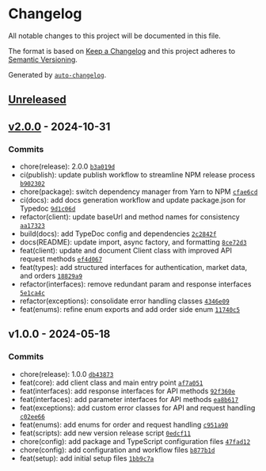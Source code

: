 # Changelog

All notable changes to this project will be documented in this file.

The format is based on [Keep a Changelog](https://keepachangelog.com/en/1.0.0/)
and this project adheres to [Semantic Versioning](https://semver.org/spec/v2.0.0.html).

Generated by [`auto-changelog`](https://github.com/CookPete/auto-changelog).

## [Unreleased](https://github.com/amiwrpremium/ts-bitpin/compare/v2.0.0...HEAD)

## [v2.0.0](https://github.com/amiwrpremium/ts-bitpin/compare/v1.0.0...v2.0.0) - 2024-10-31

### Commits

- chore(release): 2.0.0 [`b3a019d`](https://github.com/amiwrpremium/ts-bitpin/commit/b3a019d9cc35938d864fb9ff2af8fc9e2e82391b)
- ci(publish): update publish workflow to streamline NPM release process [`b902302`](https://github.com/amiwrpremium/ts-bitpin/commit/b9023020fb381c84970e534ad1b53e541b0b4170)
- chore(package): switch dependency manager from Yarn to NPM [`cfae6cd`](https://github.com/amiwrpremium/ts-bitpin/commit/cfae6cda0dd42d790fdce9f3ee88c656df561ef2)
- ci(docs): add docs generation workflow and update package.json for Typedoc [`9d1c06d`](https://github.com/amiwrpremium/ts-bitpin/commit/9d1c06d5226050c9c87340d77ea3dfb362d65fc7)
- refactor(client): update baseUrl and method names for consistency [`aa17323`](https://github.com/amiwrpremium/ts-bitpin/commit/aa173231f338a5e3a28b258d2c427e999d3a596d)
- build(docs): add TypeDoc config and dependencies [`2c2842f`](https://github.com/amiwrpremium/ts-bitpin/commit/2c2842f871049a75af5bf501978fbc7af84a0b80)
- docs(README): update import, async factory, and formatting [`8ce72d3`](https://github.com/amiwrpremium/ts-bitpin/commit/8ce72d3f3302280501abc9f24ae11193f2438475)
- feat(client): update and document Client class with improved API request methods [`ef4d067`](https://github.com/amiwrpremium/ts-bitpin/commit/ef4d06726dab49dff81f3f53c92db67d4577ca65)
- feat(types): add structured interfaces for authentication, market data, and orders [`18829a9`](https://github.com/amiwrpremium/ts-bitpin/commit/18829a9dc03f9f578db2ffdebb8fa53a86a7abd6)
- refactor(interfaces): remove redundant param and response interfaces [`5e1ca4c`](https://github.com/amiwrpremium/ts-bitpin/commit/5e1ca4caac670ca803ebdc1f4bfbb5ce4ad30a19)
- refactor(exceptions): consolidate error handling classes [`4346e09`](https://github.com/amiwrpremium/ts-bitpin/commit/4346e0910dd0a4a5872b69e71a582b6106628ca0)
- feat(enums): refine enum exports and add order side enum [`11740c5`](https://github.com/amiwrpremium/ts-bitpin/commit/11740c5eaeaf3c5d285bb315fcaa862a4e07f1ca)

## v1.0.0 - 2024-05-18

### Commits

- chore(release): 1.0.0 [`db43873`](https://github.com/amiwrpremium/ts-bitpin/commit/db43873226555188f3656d4650210903961ededf)
- feat(core): add client class and main entry point [`af7a051`](https://github.com/amiwrpremium/ts-bitpin/commit/af7a051e75c9f20dc8444a24305c15098470c810)
- feat(interfaces): add response interfaces for API methods [`92f360e`](https://github.com/amiwrpremium/ts-bitpin/commit/92f360ecef9f154b164d756133a93de000412896)
- feat(interfaces): add parameter interfaces for API methods [`ea8b617`](https://github.com/amiwrpremium/ts-bitpin/commit/ea8b617ceedf4a28a623e5cb1d82020edf845cb4)
- feat(exceptions): add custom error classes for API and request handling [`c02ee66`](https://github.com/amiwrpremium/ts-bitpin/commit/c02ee66295ed0eed53403ee2ca9826e3d37f4405)
- feat(enums): add enums for order and request handling [`c951a90`](https://github.com/amiwrpremium/ts-bitpin/commit/c951a9089040492174577ce4751545b5c4050ac4)
- feat(scripts): add new version release script [`0edcf11`](https://github.com/amiwrpremium/ts-bitpin/commit/0edcf11a00ddfab3106fac024c18238766108801)
- chore(config): add package and TypeScript configuration files [`47fad12`](https://github.com/amiwrpremium/ts-bitpin/commit/47fad12a8586136d146ee668d04f2b3a45fb8a00)
- chore(config): add configuration and workflow files [`b877b1d`](https://github.com/amiwrpremium/ts-bitpin/commit/b877b1d99f3d4bf5180b746751f5922dcd71e5b1)
- feat(setup): add initial setup files [`1bb9c7a`](https://github.com/amiwrpremium/ts-bitpin/commit/1bb9c7ac03d4f1c59f292559dd49c0c9fbbd0f41)
